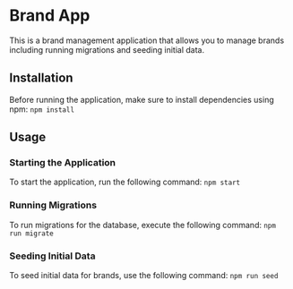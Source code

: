 # Brand App

This is a brand management application that allows you to manage brands including running migrations and seeding initial data.

## Installation

Before running the application, make sure to install dependencies using npm: `npm install`

## Usage

### Starting the Application

To start the application, run the following command: `npm start`

### Running Migrations

To run migrations for the database, execute the following command: `npm run migrate`

### Seeding Initial Data

To seed initial data for brands, use the following command: `npm run seed`
